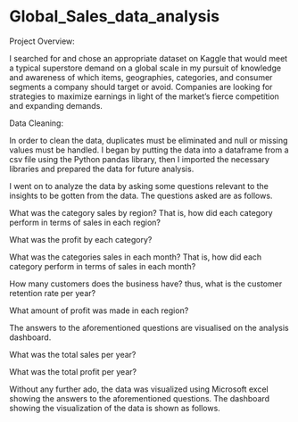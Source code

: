 # Global_Sales_data_analysis

Project Overview:

I searched for and chose an appropriate dataset on Kaggle that would meet a typical superstore demand on a global scale in my pursuit of knowledge and awareness of which items, geographies, categories, and consumer segments a company should target or avoid. Companies are looking for strategies to maximize earnings in light of the market’s fierce competition and expanding demands.

Data Cleaning:

In order to clean the data, duplicates must be eliminated and null or missing values must be handled. I began by putting the data into a dataframe from a csv file using the Python pandas library, then I imported the necessary libraries and prepared the data for future analysis.

I went on to analyze the data by asking some questions relevant to the insights to be gotten from the data. The questions asked are as follows.

What was the category sales by region? That is, how did each category perform in terms of sales in each region?

What was the profit by each category?

What was the categories sales in each month? That is, how did each category perform in terms of sales in each month?

How many customers does the business have? thus, what is the customer retention rate per year?

What amount of profit was made in each region?

The answers to the aforementioned questions are visualised on the analysis dashboard.

What was the total sales per year?

What was the total profit per year?

Without any further ado, the data was visualized using Microsoft excel showing the answers to the aforementioned questions. The dashboard showing the visualization of the data is shown as follows.
